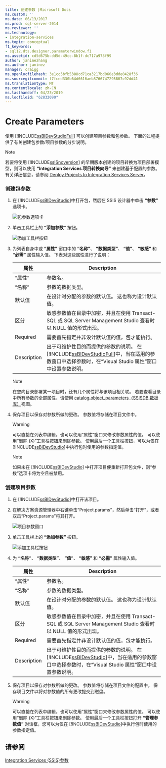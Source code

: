 ```yaml
---
title: 创建参数 |Microsoft Docs
ms.custom: ''
ms.date: 06/13/2017
ms.prod: sql-server-2014
ms.reviewer: ''
ms.technology:
- integration-services
ms.topic: conceptual
f1_keywords:
- sql12.dts.designer.parameterwindow.f1
ms.assetid: cd5d675b-dd5d-49cc-8b1f-dc717a973f99
author: janinezhang
ms.author: janinez
manager: craigg
ms.openlocfilehash: 3e1cc5bfb5388cd71ca3217bd060e3dde0428f36
ms.sourcegitcommit: f7fced330b64d6616aeb8766747295807c92dd41
ms.translationtype: MT
ms.contentlocale: zh-CN
ms.lasthandoff: 04/23/2019
ms.locfileid: "62832090"
---
```

# <a name="create-parameters"></a>Create Parameters
  使用 [!INCLUDE[ssBIDevStudioFull](../includes/ssbidevstudiofull-md.md)] 可以创建项目参数和包参数。 下面的过程提供了有关创建包参数/项目参数的分步说明。  
  
> [!NOTE]  
>  若要将使用 [!INCLUDE[ssISnoversion](../includes/ssisnoversion-md.md)] 的早期版本创建的项目转换为项目部署模型，则可以使用 **“Integration Services 项目转换向导”** 来创建基于配置的参数。 有关详细信息，请参阅 [Deploy Projects to Integration Services Server](../../2014/integration-services/deploy-projects-to-integration-services-server.md)。  
  
### <a name="to-create-package-parameters"></a>创建包参数  
  
1.  在 [!INCLUDE[ssBIDevStudio](../includes/ssbidevstudio-md.md)]中打开包，然后在 SSIS 设计器中单击 **“参数”** 选项卡。  
  
     ![包参数选项卡](media/denali-package-parameters.gif "Package Parameters Tab")  
  
2.  单击工具栏上的 **“添加参数”** 按钮。  
  
     ![添加工具栏按钮](media/denali-parameter-add.gif "Add Toolbar Button")  
  
3.  为列表自身中或 **“属性”** 窗口中的 **“名称”**、 **“数据类型”**、 **“值”**、 **“敏感”** 和 **“必需”** 属性输入值。 下表对这些属性进行了说明：  
  
    |属性|Description|  
    |--------------|-----------------|  
    |“属性”|参数名。|  
    |“名称”|参数的数据类型。|  
    |默认值|在设计时分配的参数的默认值。 这也称为设计默认值。|  
    |区分|敏感参数值在目录中加密，并且在使用 Transact-SQL 或 SQL Server Management Studio 查看时以 NULL 值的形式出现。|  
    |Required|需要首先指定并非设计默认值的值，包才能执行。|  
    |Description|出于可维护性目的而提供的参数的说明。 在 [!INCLUDE[ssBIDevStudioFull](../includes/ssbidevstudiofull-md.md)]中，当在适用的参数窗口中选择参数时，在“Visual Studio 属性”窗口中设置参数说明。|  
  
    > [!NOTE]  
    >  在您向目录部署某一项目时，还有几个属性将与该项目相关联。 若要查看目录中所有参数的全部属性，请使用 [catalog.object_parameters（SSISDB 数据库）](/sql/integration-services/system-views/catalog-object-parameters-ssisdb-database)视图。  
  
4.  保存项目以保存对参数所做的更改。 参数值将存储在项目文件中。  
  
    > [!WARNING]  
    >  可以直接在列表中编辑，也可以使用“属性”窗口来修改参数属性的值。 可以使用“删除 (X)”工具栏按钮来删除参数。 使用最后一个工具栏按钮，可以为仅在 [!INCLUDE[ssBIDevStudio](../includes/ssbidevstudio-md.md)]中执行包时使用的参数指定值。  
  
    > [!NOTE]  
    >  如果未在 [!INCLUDE[ssBIDevStudio](../includes/ssbidevstudio-md.md)] 中打开项目便重新打开包文件，则“参数”选项卡将为空且被禁用。  
  
### <a name="to-create-project-parameters"></a>创建项目参数  
  
1.  在 [!INCLUDE[ssBIDevStudio](../includes/ssbidevstudio-md.md)]中打开该项目。  
  
2.  在解决方案资源管理器中右键单击“Project.params”，然后单击“打开”，或者双击“Project.params”将其打开。  
  
     ![项目参数窗口](media/denali-project-parameters.gif "Project Parameters Window")  
  
3.  单击工具栏上的 **“添加参数”** 按钮。  
  
     ![添加工具栏按钮](media/denali-parameter-add.gif "Add Toolbar Button")  
  
4.  为 **“名称”**、 **“数据类型”**、 **“值”**、 **“敏感”** 和 **“必需”** 属性输入值。  
  
    |属性|Description|  
    |--------------|-----------------|  
    |“属性”|参数名。|  
    |“名称”|参数的数据类型。|  
    |默认值|在设计时分配的参数的默认值。 这也称为设计默认值。|  
    |区分|敏感参数值在目录中加密，并且在使用 Transact-SQL 或 SQL Server Management Studio 查看时以 NULL 值的形式出现。|  
    |Required|需要首先指定并非设计默认值的值，包才能执行。|  
    |Description|出于可维护性目的而提供的参数的说明。 在 [!INCLUDE[ssBIDevStudio](../includes/ssbidevstudio-md.md)]中，当在适用的参数窗口中选择参数时，在“Visual Studio 属性”窗口中设置参数说明。|  
  
5.  保存项目以保存对参数所做的更改。 参数值将存储在项目文件的配置中。 保存项目文件以将对参数值的所有更改提交到磁盘。  
  
    > [!WARNING]  
    >  可以直接在列表中编辑，也可以使用“属性”窗口来修改参数属性的值。 可以使用“删除 (X)”工具栏按钮来删除参数。 使用最后一个工具栏按钮打开 **“管理参数值”** 对话框，您可以为仅在 [!INCLUDE[ssBIDevStudio](../includes/ssbidevstudio-md.md)]中执行包时使用的参数指定值。  
  
## <a name="see-also"></a>请参阅  
 [Integration Services &#40;SSIS&#41;参数](integration-services-ssis-package-and-project-parameters.md)  
  
  
